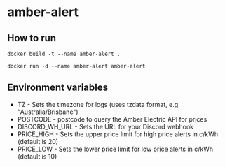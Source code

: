 # amber-alert

## How to run

```Shell
docker build -t --name amber-alert .

docker run -d --name amber-alert amber-alert
```

## Environment variables

- TZ - Sets the timezone for logs (uses tzdata format, e.g. "Australia/Brisbane")
- POSTCODE - postcode to query the Amber Electric API for prices
- DISCORD_WH_URL - Sets the URL for your Discord webhook
- PRICE_HIGH - Sets the upper price limit for high price alerts in c/kWh (default is 20)
- PRICE_LOW - Sets the lower price limit for low price alerts in c/kWh (default is 10)
